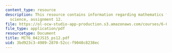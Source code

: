 ```yaml
---
content_type: resource
description: This resource contains information regarding mathematics for computer
  science, assignment 12.
file: https://ol-ocw-studio-app-production.s3.amazonaws.com/courses/6-042j-mathematics-for-computer-science-spring-2015/3bd923c34989287052ccf9040c8238ec_MIT6_042JS15_ps12.pdf
file_type: application/pdf
resourcetype: Document
title: MIT6_042JS15_ps12.pdf
uid: 3bd923c3-4989-2870-52cc-f9040c8238ec
---
```

